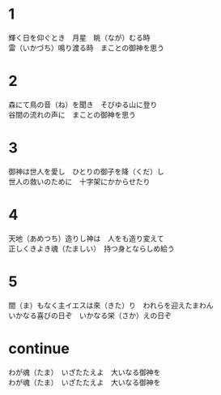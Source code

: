 # 1  
輝く日を仰ぐとき　月星　眺（なが）むる時  
雷（いかづち）鳴り渡る時　まことの御神を思う  

# 2  
森にて鳥の音（ね）を聞き　そびゆる山に登り  
谷間の流れの声に　まことの御神を思う  

# 3  
御神は世人を愛し　ひとりの御子を降（くだ）し  
世人の救いのために　十字架にかからせたり  

# 4  
天地（あめつち）造りし神は　人をも造り変えて  
正しくきよき魂（たましい）　持つ身とならしめ給う  

# 5  
間（ま）もなく主イエスは來（きた）り　われらを迎えたまわん  
いかなる喜びの日ぞ　いかなる栄（さか）えの日ぞ  

# continue  
わが魂（たま）　いざたたえよ　大いなる御神を  
わが魂（たま）　いざたたえよ　大いなる御神を  
